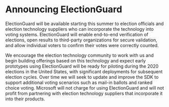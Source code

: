 
# Announcing ElectionGuard

ElectionGuard will be available starting this summer to election officials and election technology suppliers who can incorporate the technology into voting systems. ElectionGuard will enable end-to-end verification of elections, open results to third-party organizations for secure validation, and allow individual voters to confirm their votes were correctly counted. 

We encourage the election technology community to work with us and begin building offerings based on this technology and expect early prototypes using ElectionGuard will be ready for piloting during the 2020 elections in the United States, with significant deployments for subsequent election cycles. Over time we will seek to update and improve the SDK to support additional voting scenarios such as mail-in ballots and ranked choice voting. Microsoft will not charge for using ElectionGuard and will not profit from partnering with election technology suppliers that incorporate it into their products. 
